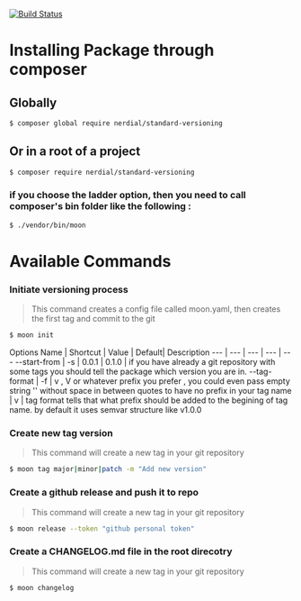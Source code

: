 [![Build Status](https://travis-ci.org/nerdial/standard-versioning.svg?branch=master)](https://travis-ci.org/nerdial/standard-versioning)

# Installing Package through composer

## Globally
```sh
$ composer global require nerdial/standard-versioning
```
## Or in a root of a project

```sh
$ composer require nerdial/standard-versioning
```
### if you choose the ladder option, then you need to call composer's bin folder like the following :
```sh
$ ./vendor/bin/moon 
```


# Available Commands


### Initiate versioning process

> This command creates a config file called moon.yaml, then creates the first tag and commit to the git 

```sh
$ moon init
```
Options
Name | Shortcut | Value | Default| Description 
--- | --- | --- | --- | ---
 --start-from | -s | 0.0.1 | 0.1.0 | if you have already a git repository with some tags you should tell the package which version you are in.
--tag-format | -f | v , V or whatever prefix you prefer , you could even pass empty string '' without space in between quotes to have no prefix in your tag name | v | tag format tells that what prefix should be added to the begining of tag name. by default it uses semvar structure like v1.0.0


### Create new tag version

> This command will create a new tag in your git repository

```sh
$ moon tag major|minor|patch -m "Add new version"
```

### Create a github release and push it to repo

> This command will create a new tag in your git repository

```sh
$ moon release --token "github personal token"
```

### Create a CHANGELOG.md file in the root direcotry

> This command will create a new tag in your git repository

```sh
$ moon changelog
```
